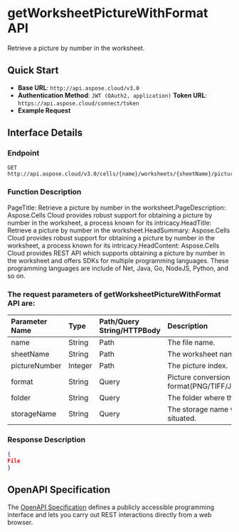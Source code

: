 # **getWorksheetPictureWithFormat API**

Retrieve a picture by number in the worksheet. 

## **Quick Start**

- **Base URL**: `http://api.aspose.cloud/v3.0`
- **Authentication Method**: `JWT (OAuth2, application)`  **Token URL**: `https://api.aspose.cloud/connect/token`
- **Example Request** 
<script src="https://gist.github.com/aspose-cells-cloud-gists/8a5b324fdf3e574dbd747c1a1e24b05d.js?file=Example30_GetWorksheetPictureWithFormat.cs"></script>

## **Interface Details**

### **Endpoint** 

```
GET http://api.aspose.cloud/v3.0/cells/{name}/worksheets/{sheetName}/pictures/{pictureNumber}
```

### **Function Description**
PageTitle: Retrieve a picture by number in the worksheet.PageDescription: Aspose.Cells Cloud provides robust support for obtaining a picture by number in the worksheet, a process known for its intricacy.HeadTitle: Retrieve a picture by number in the worksheet.HeadSummary: Aspose.Cells Cloud provides robust support for obtaining a picture by number in the worksheet, a process known for its intricacy.HeadContent: Aspose.Cells Cloud provides REST API which supports obtaining a picture by number in the worksheet and offers SDKs for multiple programming languages. These programming languages are include of Net, Java, Go, NodeJS, Python, and so on.

### The request parameters of **getWorksheetPictureWithFormat** API are: 

| Parameter Name | Type | Path/Query String/HTTPBody | Description | 
| :- | :- | :- |:- | 
|name|String|Path|The file name.|
|sheetName|String|Path|The worksheet name.|
|pictureNumber|Integer|Path|The picture index.|
|format|String|Query|Picture conversion format(PNG/TIFF/JPEG/GIF/EMF/BMP).|
|folder|String|Query|The folder where the file is situated.|
|storageName|String|Query|The storage name where the file is situated.|


### **Response Description**
```json
{
File
}
```

## OpenAPI Specification

The [OpenAPI Specification](https://reference.aspose.cloud/cells/#/PicturesController/GetWorksheetPictureWithFormat) defines a publicly accessible programming interface and lets you carry out REST interactions directly from a web browser.

